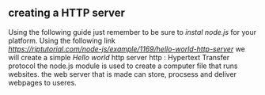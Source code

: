 ## creating a HTTP server

Using the following guide 
just remember to be sure to *instal node.js* for your platform.
Using the following link  
*https://riptutorial.com/node-js/example/1169/hello-world-http-server* 
we will create a simple *Hello world* http server 
http
 : Hypertext Transfer protocol
the node.js module is used to create a computer file that runs websites. 
the web server that is made  can store, procsess and deliver webpages to useres.

